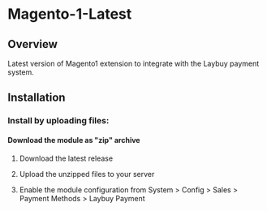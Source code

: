 # Magento-1-Latest

## Overview

Latest version of Magento1 extension to integrate with the Laybuy payment system.

## Installation
    
### Install by uploading files:

#### Download the module as "zip" archive

1. Download the latest release

2. Upload the unzipped files to your server	

3. Enable the module configuration from System > Config > Sales > Payment Methods > Laybuy Payment 